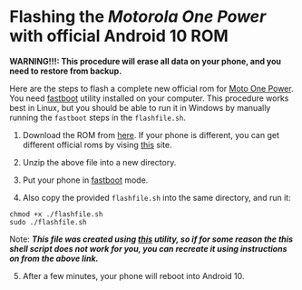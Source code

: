 # Flashing the ***Motorola One Power*** with official Android 10 ROM

**WARNING!!!: This procedure will erase all data on your phone, and you need to restore from backup.**

Here are the steps to flash a complete new official rom for [Moto One Power](https://www.digitaltrends.com/mobile/motorola-one-power-news-rumors-specs-and-more/). You need [fastboot](https://androidmtk.com/download-minimal-adb-and-fastboot-tool) utility installed on your computer. This procedure works best in Linux, but you should be able to run it in Windows by manually running the ```fastboot``` steps in the ```flashfile.sh```. 

1. Download the ROM from [here](https://mirrors.lolinet.com/firmware/moto/chef/official/RETIN/XT1942-2_CHEF_RETIN_10_QPT30.61-18_subsidy-DEFAULT_regulatory-DEFAULT_CFC.xml.zip). If your phone is different, you can get different official roms by vising [this](https://mirrors.lolinet.com/firmware/moto/chef/official) site.

2. Unzip the above file into a new directory. 

4. Put your phone in [fastboot](https://support.essential.com/hc/en-us/articles/360011974574-Reset-your-phone-from-Recovery-Mode) mode.

5. Also copy the provided ```flashfile.sh``` into the same directory, and run it:

```
chmod +x ./flashfile.sh
sudo ./flashfile.sh
```

Note: ***This file was created using [this](https://github.com/dlenski/motoflash2sh) utility, so if for some reason the this shell script does not work for you, you can recreate it using instructions on from the above link.***

5. After a few minutes, your phone will reboot into Android 10.
